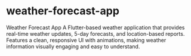 # weather-forecast-app
Weather Forecast App A Flutter-based weather application that provides real-time weather updates, 5-day forecasts, and location-based reports. Features a clean, responsive UI with animations, making weather information visually engaging and easy to understand.
